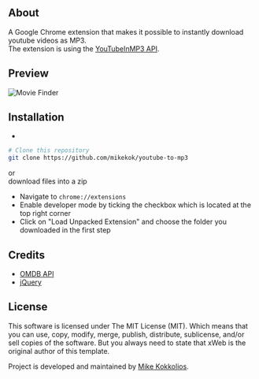 ## About
A Google Chrome extension that makes it possible to instantly download youtube videos as MP3.  
The extension is using the [YouTubeInMP3 API](http://www.youtubeinmp3.com).

## Preview
![Movie Finder](https://i.imgur.com/hKjuSh4.png "YouTube to MP3")

## Installation
*
``` bash
# Clone this repository
git clone https://github.com/mikekok/youtube-to-mp3
```
or  
download files into a zip
* Navigate to `chrome://extensions`
* Enable developer mode by ticking the checkbox which is located at the top right corner
* Click on "Load Unpacked Extension" and choose the folder you downloaded in the first step

## Credits
* [OMDB API](http://www.youtubeinmp3.com)
* [jQuery](https://jquery.com)

## License
This software is licensed under The MIT License (MIT). Which means that you can use, copy, modify, merge, publish, distribute, sublicense, and/or sell copies of the software. But you always need to state that xWeb is the original author of this template.

Project is developed and maintained by [Mike Kokkolios](https://xweb.gr/).
